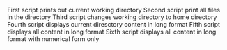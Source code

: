 First script prints out current working directory
Second script print all files in the directory
Third script changes working directory to home directory
Fourth script displays current diresctory content in long format
Fifth script displays all content in long format
Sixth script displays all content in long format with numerical form only
